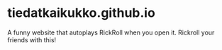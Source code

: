# tiedatkaikukko.github.io

A funny website that autoplays RickRoll when you open it.
Rickroll your friends with this!
